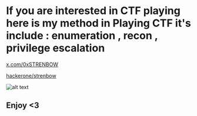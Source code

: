 
# If you are interested in CTF playing here is my method in Playing CTF it's include : enumeration , recon , privilege escalation



[x.com/0xSTRENBOW](https://twitter.com/0xSTRENBOW)

[hackerone/strenbow](https://hackerone.com/strenbow)

![alt text](https://i.pinimg.com/564x/be/30/a3/be30a30372a7a9f3e0d30a8164f87b38.jpg) 

## Enjoy <3
